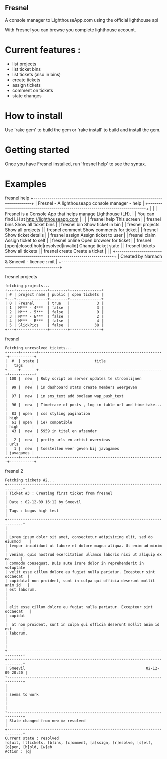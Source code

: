 Fresnel
--------------

A console manager to LighthouseApp.com using the official lighthouse api

With Fresnel you can browse you complete lighthouse account.

Current features :
==================

- list projects
- list ticket bins
- list tickets (also in bins)
- create tickets
- assign tickets
- comment on tickets
- state changes


How to install
==============

Use 'rake gem' to build the gem or 'rake install' to build and install the gem.

Getting started
===============

Once you have Fresnel installed, run 'fresnel help' to see the syntax.

Examples
========

fresnel help
    +-----------------------------------------------------------------------------+
    | Fresnel - A lighthouseapp console manager - help                            |
    +-----------------------------------------------------------------------------+
    |                                                                             |
    | Fresnel is a Console App that helps manage Lighthouse (LH).                 |
    | You can find LH at http://lighthouseapp.com                                 |
    |                                                                             |
    | fresnel help                                       This screen              |
    | fresnel bins                                       Show all ticket bins     |
    | fresnel bin <id>                                   Show ticket in bin <id>  |
    | fresnel projects                                   Show all projects        |
    | fresnel <id> comment                               Show comments for ticket |
    | fresnel <id>                                       Show ticket details      |
    | fresnel <id> assign                                Assign ticket to user    |
    | fresnel <id> claim                                 Assign ticket to self    |
    | fresnel <id> online                                Open browser for ticket  |
    | fresnel <id> [open|closed|hold|resolved|invalid]   Change ticket state      |
    | fresnel tickets                                    Show all tickets         |
    | fresnel create                                     Create a ticket          |
    |                                                                             |
    +-----------------------------------------------------------------------------+
    | Created by Narnach & Smeevil - licence : mit                                |
    +-----------------------------------------------------------------------------+

fresnel projects

    fetching projects...
    +---+--------------+--------+--------------+
    | # | project name | public | open tickets |
    +---+--------------+--------+--------------+
    | 0 | Fresnel      | true   |            3 |
    | 1 | M*** - 4***  | false  |            3 |
    | 2 | M*** - 5***  | false  |            9 |
    | 3 | M*** - E***  | false  |            2 |
    | 4 | M*** - R***  | false  |            4 |
    | 5 | SlickPics    | false  |           38 |
    +---+--------------+--------+--------------+


fresnel <tickets>

    Fetching unresolved tickets...
    +-----+-------+--------------------------------------------------------+-----------+
    |  #  | state |                         title                          |   tags    |
    +-----+-------+--------------------------------------------------------+-----------+
    | 100 |  new  | Ruby script om server updates te stroomlijnen          |           |
    |  99 |  new  | in dashboard stats create members weergeven            |           |
    |  97 |  new  | in sms_text add boolean wap_push_text                  |           |
    |  96 |  new  | Timetrace of posts , log in table url and time take... |           |
    |  83 | open  | css styling pagination                                 | high      |
    |  61 | open  | ie7 compatible                                         | high      |
    |  43 |  new  | 5959 in titel en afzender                              |           |
    |   2 |  new  | pretty urls en artist overviews                        | urls      |
    |   1 |  new  | toestellen weer geven bij javagames                    | javagames |
    +-----+-------+--------------------------------------------------------+-----------+


fresnel 2

    Fetching tickets #2...
    +-----------------------------------------------------------------------------+
    | Ticket #3 : Creating first ticket from fresnel                              |
    | Date : 02-12-09 16:12 by Smeevil                                            |
    | Tags : bogus high test                                                      |
    +-----------------------------------------------------------------------------+
    |                                                                             |
    | Lorem ipsum dolor sit amet, consectetur adipisicing elit, sed do eiusmod    |
    | tempor incididunt ut labore et dolore magna aliqua. Ut enim ad minim        |
    | veniam, quis nostrud exercitation ullamco laboris nisi ut aliquip ex ea     |
    | commodo consequat. Duis aute irure dolor in reprehenderit in voluptate      |
    | velit esse cillum dolore eu fugiat nulla pariatur. Excepteur sint occaecat  |
    | cupidatat non proident, sunt in culpa qui officia deserunt mollit anim id   |
    | est laborum.                                                                |
    |                                                                             |
    | elit esse cillum dolore eu fugiat nulla pariatur. Excepteur sint occaecat   |
    | cupidat                                                                     |
    |  at non proident, sunt in culpa qui officia deserunt mollit anim id est     |
    | laborum.                                                                    |
    |                                                                             |
    +-----------------------------------------------------------------------------+
    +-----------------------------------------------------------------------------+
    | Smeevil                                                      02-12-09 20:20 |
    +-----------------------------------------------------------------------------+
    |                                                                             |
    | seems to work                                                               |
    |                                                                             |
    +-----------------------------------------------------------------------------+
    | State changed from new => resolved                                          |
    +-----------------------------------------------------------------------------+
    Current state : resolved
    [q]uit, [t]ickets, [b]ins, [c]omment, [a]ssign, [r]esolve, [s]elf, [o]pen, [h]old, [w]eb
    Action : |q|